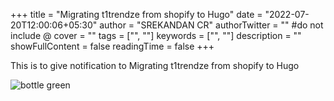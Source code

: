 +++
title = "Migrating t1trendze from shopify to Hugo"
date = "2022-07-20T12:00:06+05:30"
author = "SREKANDAN CR"
authorTwitter = "" #do not include @
cover = ""
tags = ["", ""]
keywords = ["", ""]
description = ""
showFullContent = false
readingTime = false
+++

This is to give notification to Migrating t1trendze from shopify to Hugo


![bottle green](https://user-images.githubusercontent.com/95475055/180008595-95c33e3f-88eb-4506-8bd8-a72fe9c4be03.jpg)

